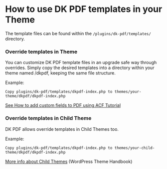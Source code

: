 # How to use DK PDF templates in your Theme

The template files can be found within the `/plugins/dk-pdf/templates/` directory.

### Override templates in Theme
You can customize DK PDF template files in an upgrade safe way through overrides. Simply copy the desired templates into a directory within your theme named /dkpdf, keeping the same file structure.

Example:

```
Copy plugins/dk-pdf/templates/dkpdf-index.php to themes/your-theme/dkpdf/dkpdf-index.php
```
[See How to add custom fields to PDF using ACF Tutorial](pdf-acf.md)

### Override templates in Child Theme

DK PDF allows override templates in Child Themes too.

Example:

```
Copy plugins/dk-pdf/templates/dkpdf-index.php to themes/your-child-theme/dkpdf/dkpdf-index.php
```
[More info about Child Themes](https://developer.wordpress.org/themes/advanced-topics/child-themes/) (WordPress Theme Handbook)